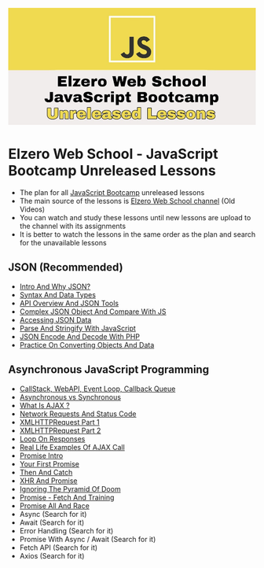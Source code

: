 ![JavaScript Bootcamp Unreleased Lessons](./JavaScript-Bootcamp-Unreleased-Lessons.jpg)

# Elzero Web School - JavaScript Bootcamp Unreleased Lessons

- The plan for all [JavaScript Bootcamp](https://github.com/ElzeroWebSchool/JavaScript_Bootcamp) unreleased lessons
- The main source of the lessons is [Elzero Web School channel](https://www.youtube.com/c/ElzeroInfo) (Old Videos)
- You can watch and study these lessons until new lessons are upload to the channel with its assignments
- It is better to watch the lessons in the same order as the plan and search for the unavailable lessons

## JSON (Recommended)

- [Intro And Why JSON?](https://www.youtube.com/watch?v=CLpmD7hxiBs)
- [Syntax And Data Types](https://www.youtube.com/watch?v=UgqTbbAn_-c)
- [API Overview And JSON Tools](https://www.youtube.com/watch?v=XCaDp94OCHw)
- [Complex JSON Object And Compare With JS](https://www.youtube.com/watch?v=bcok_QP9TuY)
- [Accessing JSON Data](https://www.youtube.com/watch?v=BsPSfqCjh3Y)
- [Parse And Stringify With JavaScript](https://www.youtube.com/watch?v=D_-jeFIhHsc)
- [JSON Encode And Decode With PHP](https://www.youtube.com/watch?v=CmMtNi5xNzY)
- [Practice On Converting Objects And Data](https://www.youtube.com/watch?v=2WXtFtTSafs)

## Asynchronous JavaScript Programming

- [CallStack, WebAPI, Event Loop, Callback Queue](https://www.youtube.com/watch?v=uaphx2xjDKc)
- [Asynchronous vs Synchronous](https://www.youtube.com/watch?v=cJIH3qPR_B8)
- [What Is AJAX ?](https://www.youtube.com/watch?v=6tLeMfOxIyA)
- [Network Requests And Status Code](https://www.youtube.com/watch?v=pUDKGqRJwxU)
- [XMLHTTPRequest Part 1](https://www.youtube.com/watch?v=MaE4Yossouw)
- [XMLHTTPRequest Part 2](https://www.youtube.com/watch?v=zmGcdngmQzU)
- [Loop On Responses](https://www.youtube.com/watch?v=9U_-zrNXG28)
- [Real Life Examples Of AJAX Call](https://www.youtube.com/watch?v=ZsSXDE3R3Ps)
- [Promise Intro](https://www.youtube.com/watch?v=XFMxDnQ561E)
- [Your First Promise](https://www.youtube.com/watch?v=9achN8McQfI)
- [Then And Catch](https://www.youtube.com/watch?v=WB-TmhB6zyU)
- [XHR And Promise](https://www.youtube.com/watch?v=W7ze0GfRbXs)
- [Ignoring The Pyramid Of Doom](https://www.youtube.com/watch?v=gXPA14KDJag)
- [Promise - Fetch And Training](https://www.youtube.com/watch?v=qALCndz0z0g)
- [Promise All And Race](https://www.youtube.com/watch?v=W_GUVg_VPhQ)
- Async (Search for it)
- Await (Search for it)
- Error Handling (Search for it)
- Promise With Async / Await (Search for it)
- Fetch API (Search for it)
- Axios (Search for it)
